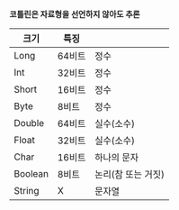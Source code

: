 
**코틀린은 자료형을 선언하지 않아도 추론**

| 크기    | 특징   |                    |
| ------- | ------ | ------------------ |
| Long    | 64비트 | 정수               |
| Int     | 32비트 | 정수               |
| Short   | 16비트 | 정수               |
| Byte    | 8비트  | 정수               |
| Double  | 64비트 | 실수(소수)         |
| Float   | 32비트 | 실수(소수)         |
| Char    | 16비트 | 하나의 문자        |
| Boolean | 8비트  | 논리(참 또는 거짓) |
| String  | X      | 문자열             |

